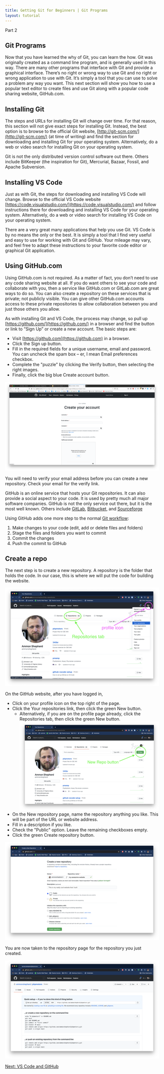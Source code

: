 ```yaml
---
title: Getting Git for Beginners | Git Programs
layout: tutorial
---
```


<span class="part">Part 2</span>

## Git Programs

Now that you have learned the why of Git, you can learn the how. Git was
originally created as a command line program, and is generally used in this way.
There are many other programs that interface with Git and provide a graphical
interface. There’s no right or wrong way to use Git and no right or wrong
application to use with Git. It’s simply a tool that you can use to solve a
problem any way you want. This next section will show you how to use a popular
text editor to create files and use Git along with a popular code sharing
website, GitHub.com.

## Installing Git

The steps and URLs for installing Git will change over time. For that reason,
this section will not give exact steps for installing Git. Instead, the best
option is to browse to the official Git website, [http://git-scm.com/](http://git-scm.com/) (at time of
writing) and find the section for downloading and installing Git for your
operating system. Alternatively, do a web or video search for installing Git on
your operating system.

Git is not the only distributed version control software out there. Others
include BitKeeper (the inspiration for Git), Mercurial, Bazaar, Fossil, and
Apache Subversion.

## Installing VS Code

Just as with Git, the steps for downloading and installing VS Code will change.
Browse to the official VS Code website [https://code.visualstudio.com/](https://code.visualstudio.com/) and
follow instructions there for downloading and installing VS Code for your
operating system. Alternatively, do a web or video search for installing VS Code
on your operating system.

There are a very great many applications that help you use Git. VS Code is by no
means the only or the best. It is simply a tool that I find very useful and easy
to use for working with Git and GitHub. Your mileage may vary, and feel free to
adapt these instructions to your favorite code editor or graphical Git
application.

## Using GitHub.com

Using GitHub.com is not required. As a matter of fact, you don’t need to use any
code sharing website at all. If you do want others to see your code and
collaborate with you, then a service like GitHub.com or GitLab.com are great
ways to do so. You can also create a repository on these services that is
private; not publicly visible. You can give other GitHub.com accounts access to
these private repositories to allow collaboration between you and just those
others you allow.

As with installing Git and VS Code, the process may change, so pull up
[https://github.com/](https://github.com/) in a browser and find the button or link to “Sign Up” or
create a new account. The basic steps are:

- Visit [https://github.com](https://github.com) in a browser.
- Click the Sign up button.
- Fill in the required fields for a unique username, email and password. You can uncheck the spam box – er, I mean Email preferences checkbox.
- Complete the "puzzle" by clicking the Verify button, then selecting the right images.
- Finally, click the big blue Create account button.

![GitHub sign up page](../assets/images/github-vscode/github-signup.png)

You will need to verify your email address before you can create a new repository. Check your email for the verify link.

GitHub is an online service that hosts your Git repositories. It can also
provide a social aspect to your code. It is used by pretty much all major
software companies. GitHub is not the only service out there, but it is the most
well known. Others include [GitLab](https://about.gitlab.com/),
[Bitbucket](https://bitbucket.org/product), and
[Sourceforge](https://sourceforge.net/)

Using GitHub adds one more step to the normal [Git workflow](daily-workflow.html):

1.  Make changes to your code (edit, add or delete files and folders)
2.  Stage the files and folders you want to commit
3.  Commit the changes
4.  Push the commit to GitHub

## Create a repo

The next step is to create a new repository. A repository is the folder that
holds the code. In our case, this is where we will put the code for building the
website.

![Repository link](../assets/images/github-vscode/repository.png)

On the GitHub website, after you have logged in,

- Click on your profile icon on the top right of the page.
- Click the Your repositories link, then click the green New button.
    - Alternatively, if you are on the profile page already, click the Repositories tab, then click the green New button.
      ![New repo button](../assets/images/github-vscode/new-repo-button.png)
- On the New repository page, name the repository anything you like. This will be part of the URL or website address.
- Fill in a description if you like.
- Check the "Public" option. Leave the remaining checkboxes empty.
- Click the green Create repository button.

![Create new repo page](../assets/images/github-vscode/create-new-repo.png)

You are now taken to the repository page for the repository you just created.

![New repo page](../assets/images/github-vscode/new-repo-page.png)


<a class="button" href="vscode-github.html">Next: VS Code and GitHub</a>
